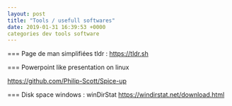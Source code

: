 ```yaml
---
layout: post
title: "Tools / usefull softwares"
date: 2019-01-31 16:39:53 +0000
categories dev tools software
---
```

=== Page de man simplifiées 
tldr : https://tldr.sh

=== Powerpoint like presentation on linux

https://github.com/Philip-Scott/Spice-up

=== Disk space
windows : winDirStat https://windirstat.net/download.html

